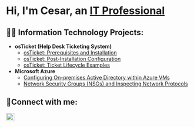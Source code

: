 <h1>Hi, I'm Cesar, an <a href="https://www.linkedin.com/in/cesar-barrera-a78075255/">IT Professional</a></h1>

<h2>👨‍💻 Information Technology Projects:</h2>

- <b>osTicket (Help Desk Ticketing System)</b>
  - [osTicket: Prerequisites and Installation](https://github.com/Cesarb1995/osticket-prereqs)
  - [osTicket: Post-Installation Configuration](https://github.com/Cesarb1995/post-install-config)
  - [osTicket: Ticket Lifecycle Examples](https://github.com/Cesarb1995/ticket-lifecycle)
- <b>Microsoft Azure</b>
  - [Configuring On-premises Active Directory within Azure VMs](https://github.com/Cesarb1995/configure-ad)
  - [Network Security Groups (NSGs) and Inspecting Network Protocols](https://github.com/Cesarb1995/azure-network-protocols)

<h2>🤳Connect with me:</h2>

[<img align="left" alt="Josh | LinkedIn" width="22px" src="https://cdn.jsdelivr.net/npm/simple-icons@v3/icons/linkedin.svg" />][linkedin]

[linkedin]: https://www.linkedin.com/in/cesar-barrera-a78075255/
